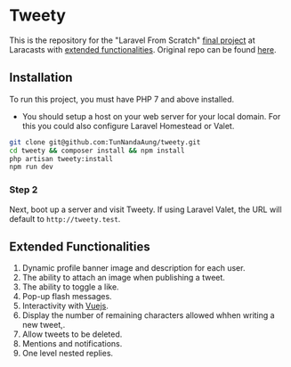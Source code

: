 # Tweety

This is the repository for the "Laravel From
Scratch" [final project](https://laracasts.com/series/laravel-6-from-scratch#chapter-14) at Laracasts
with [extended functionalities](#extended-functionalities). Original repo can be
found [here](https://github.com/laracasts/Tweety).

## Installation

To run this project, you must have PHP 7 and above installed.

- You should setup a host on your web server for your local domain. For this you could also configure Laravel Homestead
  or Valet.

```bash
git clone git@github.com:TunNandaAung/tweety.git
cd tweety && composer install && npm install
php artisan tweety:install
npm run dev
```

### Step 2

Next, boot up a server and visit Tweety. If using Laravel Valet, the URL will default to `http://tweety.test`.

## Extended Functionalities

1. Dynamic profile banner image and description for each user.
2. The ability to attach an image when publishing a tweet.
3. The ability to toggle a like.
4. Pop-up flash messages.
5. Interactivity with [Vuejs](https://vuejs.org/).
6. Display the number of remaining characters allowed whhen writing a new tweet,.
7. Allow tweets to be deleted.
8. Mentions and notifications.
9. One level nested replies.
